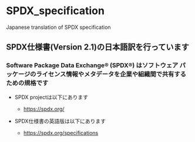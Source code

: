 # SPDX_specification
Japanese translation of SPDX specification

## SPDX仕様書(Version 2.1)の日本語訳を行っています

### Software Package Data Exchange® (SPDX®) はソフトウェア パッケージのライセンス情報やメタデータを企業や組織間で共有するための規格です

* SPDX projectは以下にあります
  * https://spdx.org/

* SPDX仕様書の英語版は以下にあります
  * https://spdx.org/specifications

